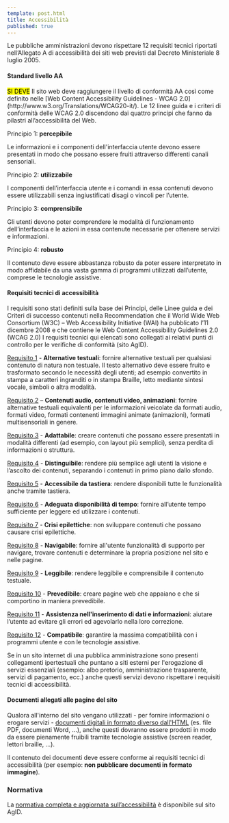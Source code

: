 ```yaml
---
template: post.html
title: Accessibilità
published: true
---
```

Le pubbliche amministrazioni devono rispettare 12 requisiti tecnici riportati nell’Allegato A di accessibilità dei siti web previsti dal Decreto Ministeriale 8 luglio 2005.

#### Standard livello AA

<div class="lg-callout lg-callout-must">
<mark>SI DEVE</mark> Il sito web deve raggiungere il livello di conformità AA così come definito nelle [Web Content Accessibility Guidelines - WCAG 2.0](http://www.w3.org/Translations/WCAG20-it/).
Le 12 linee guida e i criteri di conformità delle WCAG 2.0 discendono dai quattro principi che fanno da pilastri all’accessibilità del Web.
</div>

Principio 1: **percepibile**

Le informazioni e i componenti dell'interfaccia utente devono essere presentati in modo che possano essere fruiti attraverso differenti canali sensoriali.

Principio 2: **utilizzabile**

I componenti dell’interfaccia utente e i comandi in essa contenuti devono essere utilizzabili senza ingiustificati disagi o vincoli per l’utente.

Principio 3: **comprensibile**

Gli utenti devono poter comprendere le modalità di funzionamento dell’interfaccia e le azioni in essa contenute necessarie per ottenere servizi e informazioni.

Principio 4: **robusto**

Il contenuto deve essere abbastanza robusto da poter essere interpretato in modo affidabile da una vasta gamma di programmi utilizzati dall’utente, comprese le tecnologie assistive.

#### Requisiti tecnici di accessibilità

I requisiti sono stati definiti sulla base dei Principi, delle Linee guida e dei Criteri di successo contenuti nella Recommendation che il World Wide Web Consortium (W3C) – Web Accessibility Initiative (WAI) ha pubblicato l’11 dicembre 2008 e che contiene le Web Content Accessibility Guidelines 2.0 (WCAG 2.0)
I requisiti tecnici qui elencati sono collegati ai relativi punti di controllo per le verifiche di conformità (sito AgID).

[Requisito 1](http://www.agid.gov.it/dm-8-luglio-2005-allegato-A#requisito1) - **Alternative testuali**: fornire alternative testuali per qualsiasi contenuto di natura non testuale. Il testo alternativo deve essere fruito e trasformato secondo le necessità degli utenti; ad esempio convertito in stampa a caratteri ingranditi o in stampa Braille, letto mediante sintesi vocale, simboli o altra modalità.

[Requisito 2](http://www.agid.gov.it/dm-8-luglio-2005-allegato-A#requisito2) – **Contenuti audio, contenuti video, animazioni**: fornire alternative testuali equivalenti per le informazioni veicolate da formati audio, formati video, formati contenenti immagini animate (animazioni), formati multisensoriali in genere.

[Requisito 3](http://www.agid.gov.it/dm-8-luglio-2005-allegato-A#requisito3) - **Adattabile**: creare contenuti che possano essere presentati in modalità differenti (ad esempio, con layout più semplici), senza perdita di informazioni o struttura.

[Requisito 4](http://www.agid.gov.it/dm-8-luglio-2005-allegato-A#requisito4) - **Distinguibile**: rendere più semplice agli utenti la visione e l’ascolto dei contenuti, separando i contenuti in primo piano dallo sfondo.

[Requisito 5](http://www.agid.gov.it/dm-8-luglio-2005-allegato-A#requisito5) - **Accessibile da tastiera**: rendere disponibili tutte le funzionalità anche tramite tastiera.

[Requisito 6](http://www.agid.gov.it/dm-8-luglio-2005-allegato-A#requisito6) - **Adeguata disponibilità di tempo**: fornire all’utente tempo sufficiente per leggere ed utilizzare i contenuti.

[Requisito 7](http://www.agid.gov.it/dm-8-luglio-2005-allegato-A#requisito7) - **Crisi epilettiche**: non sviluppare contenuti che possano causare crisi epilettiche.

[Requisito 8](http://www.agid.gov.it/dm-8-luglio-2005-allegato-A#requisito8) - **Navigabile**: fornire all'utente funzionalità di supporto per navigare, trovare contenuti e determinare la propria posizione nel sito e nelle pagine.

[Requisito 9](http://www.agid.gov.it/dm-8-luglio-2005-allegato-A#requisito9) - **Leggibile**: rendere leggibile e comprensibile il contenuto testuale.

[Requisito 10](http://www.agid.gov.it/dm-8-luglio-2005-allegato-A#requisito10) - **Prevedibile**: creare pagine web che appaiano e che si comportino in maniera prevedibile.

[Requisito 11](http://www.agid.gov.it/dm-8-luglio-2005-allegato-A#requisito11) - **Assistenza nell'inserimento di dati e informazioni**: aiutare l’utente ad evitare gli errori ed agevolarlo nella loro correzione.

[Requisito 12](http://www.agid.gov.it/dm-8-luglio-2005-allegato-A#requisito12) - **Compatibile**: garantire la massima compatibilità con i programmi utente e con le tecnologie assistive.

Se in un sito internet di una pubblica amministrazione sono presenti collegamenti ipertestuali che puntano a siti esterni per l'erogazione di servizi essenziali (esempio: albo pretorio, amministrazione trasparente, servizi di pagamento, ecc.) anche questi servizi devono rispettare i requisiti tecnici di accessibilità.

#### Documenti allegati alle pagine del sito

Qualora all'interno del sito vengano utilizzati - per fornire informazioni o erogare servizi - [documenti digitali in formato diverso dall'HTML](http://www.agid.gov.it/dm-8-luglio-2005-allegato-A#formato) (es. file PDF, documenti Word, ...), anche questi dovranno
essere prodotti in modo da essere pienamente fruibili tramite tecnologie assistive (screen reader, lettori braille, ...).

Il contenuto dei documenti deve essere conforme ai requisiti tecnici di accessibilità
(per esempio: **non pubblicare documenti in formato immagine**).

### Normativa
La [normativa completa e aggiornata sull’accessibilità](http://www.agid.gov.it/agenda-digitale/pubblica-amministrazione/accessibilita/normativa) è disponibile sul sito AgID.
